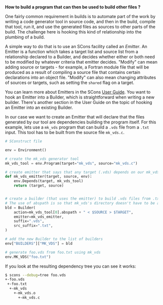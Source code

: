 **How to build a program that can then be used to build other files ?**

One fairly common requirement in builds is to automate part of the work by writing a code generator tool in source code, and then in the build, compile that tool, run it, and use the generated files as sources to other parts of the build. The challenge here is hooking this kind of relationship into the plumbing of a build.

A simple way to do that is to use an SCons facility called an *Emitter*.
An Emitter is a function which takes a target list and source list from a relationship declared to a Builder,
and decides whether either or both need to be modified by whatever criteria that emitter decides.
"Modify" can mean adding source or targets - for example, a Fortran module file that will be
produced as a result of compiling a source file that contains certain declarations into an object file.
"Modify" can also mean changing attributes of sources or targets, such as setting the `shared` flag on a target.

You can learn more about Emitters in the SCons [User Guide](https://www.scons.org/doc/production/HTML/scons-user.html#idp105549030510664).
You want to hook an Emitter into a Builder, which is straightforward when writing a new builder.
There's another section in the User Guide on the topic of hooking an Emitter into an existing Builder.

In our case we want to create an Emitter that will declare that the files generated by our tool are dependencies building the program itself.
For this example, lets use a `mk_vds` program that can build a `.vds` file from a `.txt` input. This tool has to be built from the source file `mk_vds.c`.

```python
# SConstruct file

env = Environment()

# create the mk_vds generator tool
mk_vds_tool = env.Program(target="mk_vds", source="mk_vds.c")

# create emitter that says that any target (.vds) depends on our mk_vds program
def mk_vds_emitter(target, source, env):
    env.Depends(target, mk_vds_tool)
    return (target, source)


# create a builder (that uses the emitter) to build .vds files from .txt files
# The use of abspath is so that mk_vds's directory doesn't have to be added to the shell path.
bld = Builder(
    action=mk_vds_tool[0].abspath + " < $SOURCE > $TARGET",
    emitter=mk_vds_emitter,
    suffix=".vds",
    src_suffix=".txt",
)

# add the new Builder to the list of builders
env["BUILDERS"]["MK_VDS"] = bld

# generate foo.vds from foo.txt using mk_vds
env.MK_VDS("foo.txt")
```

If you look at the resulting dependency tree you can see it works:

```bash
$ scons --debug=tree foo.vds
+-foo.vds
 +-foo.txt
  +-mk_vds
    +-mk_vds.o
      +-mk_vds.c
```

